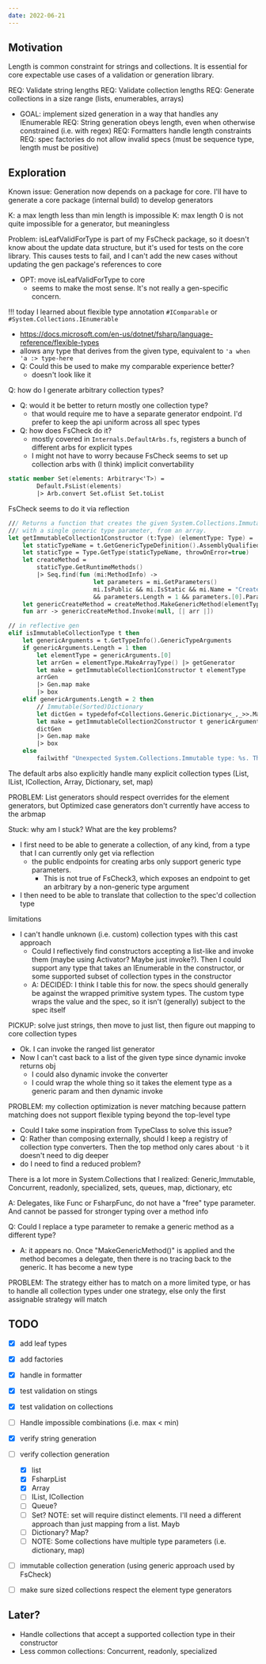 ```yaml
---
date: 2022-06-21
---
```


## Motivation
Length is common constraint for strings and collections. It is essential for core expectable use cases of a validation or generation library.


REQ: Validate string lengths
REQ: Validate collection lengths
REQ: Generate collections in a size range (lists, enumerables, arrays)
- GOAL: implement sized generation in a way that handles any IEnumerable
REQ: String generation obeys length, even when otherwise constrained (i.e. with regex)
REQ: Formatters handle length constraints
REQ: spec factories do not allow invalid specs (must be sequence type, length must be positive)


## Exploration

Known issue: Generation now depends on a package for core. I'll have to generate a core package (internal build) to develop generators

K: a max length less than min length is impossible
K: max length 0 is not quite impossible for a generator, but meaningless

Problem: isLeafValidForType is part of my FsCheck package, so it doesn't know about the update data structure, but it's used for tests on the core library. This causes tests to fail, and I can't add the new cases without updating the gen package's references to core
- OPT: move isLeafValidForType to core
  - seems to make the most sense. It's not really a gen-specific concern.


!!! today I learned about flexible type annotation `#IComparable` or `#System.Collections.IEnumerable`
- https://docs.microsoft.com/en-us/dotnet/fsharp/language-reference/flexible-types
- allows any type that derives from the given type, equivalent to `'a when 'a :> type-here`
- Q: Could this be used to make my comparable experience better?
  - doesn't look like it

Q: how do I generate arbitrary collection types?
- Q: would it be better to return mostly one collection type?
  - that would require me to have a separate generator endpoint. I'd prefer to keep the api uniform across all spec types
- Q: how does FsCheck do it?
  - mostly covered in `Internals.DefaultArbs.fs`, registers a bunch of different arbs for explicit types
  - I might not have to worry because FsCheck seems to set up collection arbs with (I think) implicit convertability
```fsharp
static member Set(elements: Arbitrary<'T>) = 
        Default.FsList(elements)
        |> Arb.convert Set.ofList Set.toList
```

FsCheck seems to do it via reflection
```fs
/// Returns a function that creates the given System.Collections.Immutable type,
/// with a single generic type parameter, from an array.
let getImmutableCollection1Constructor (t:Type) (elementType: Type) =
    let staticTypeName = t.GetGenericTypeDefinition().AssemblyQualifiedName.Replace("`1", "")
    let staticType = Type.GetType(staticTypeName, throwOnError=true)
    let createMethod = 
        staticType.GetRuntimeMethods()
        |> Seq.find(fun (mi:MethodInfo) -> 
                        let parameters = mi.GetParameters()
                        mi.IsPublic && mi.IsStatic && mi.Name = "Create" 
                        && parameters.Length = 1 && parameters.[0].ParameterType.IsArray)
    let genericCreateMethod = createMethod.MakeGenericMethod(elementType)
    fun arr -> genericCreateMethod.Invoke(null, [| arr |])

// in reflective gen
elif isImmutableCollectionType t then
    let genericArguments = t.GetTypeInfo().GenericTypeArguments
    if genericArguments.Length = 1 then
        let elementType = genericArguments.[0]
        let arrGen = elementType.MakeArrayType() |> getGenerator
        let make = getImmutableCollection1Constructor t elementType
        arrGen
        |> Gen.map make
        |> box
    elif genericArguments.Length = 2 then
        // Immutable(Sorted)Dictionary
        let dictGen = typedefof<Collections.Generic.Dictionary<_,_>>.MakeGenericType(genericArguments) |> getGenerator
        let make = getImmutableCollection2Constructor t genericArguments
        dictGen
        |> Gen.map make
        |> box
    else
        failwithf "Unexpected System.Collections.Immutable type: %s. This is a bug in FsCheck, please open an issue." t.AssemblyQualifiedName
```

The default arbs also explicitly handle many explicit collection types (List, IList, ICollection, Array, Dictionary, set, map)

PROBLEM: List generators should respect overrides for the element generators, but Optimized case generators don't currently have access to the arbmap

Stuck: why am I stuck? What are the key problems?
- I first need to be able to generate a collection, of any kind, from a type that I can currently only get via reflection
  - the public endpoints for creating arbs only support generic type parameters. 
    - This is not true of FsCheck3, which exposes an endpoint to get an arbitrary by a non-generic type argument
- I then need to be able to translate that collection to the spec'd collection type

limitations
- I can't handle unknown (i.e. custom) collection types with this cast approach
  - Could I reflectively find constructors accepting a list-like and invoke them (maybe using Activator? Maybe just invoke?). Then I could support any type that takes an IEnumerable in the constructor, or some supported subset of collection types in the constructor
  - A: DECIDED: I think I table this for now. the specs should generally be against the wrapped primitive system types. The custom type wraps the value and the spec, so it isn't (generally) subject to the spec itself

PICKUP: solve just strings, then move to just list, then figure out mapping to core collection types
- Ok. I can invoke the ranged list generator
- Now I can't cast back to a list of the given type since dynamic invoke returns obj
  - I could also dynamic invoke the converter
  - I could wrap the whole thing so it takes the element type as a generic param and then dynamic invoke

PROBLEM: my collection optimization is never matching because pattern matching does not support flexible typing beyond the top-level type
- Could I take some inspiration from TypeClass to solve this issue?
- Q: Rather than composing externally, should I keep a registry of collection type converters. Then the top method only cares about `'b` it doesn't need to dig deeper
- do I need to find a reduced problem?

There is a lot more in System.Collections that I realized: Generic,Immutable, Concurrent, readonly, specialized, sets, queues, map, dictionary, etc

A: Delegates, like Func or FsharpFunc, do not have a "free" type parameter. And cannot be passed for stronger typing over a method info

Q: Could I replace a type parameter to remake a generic method as a different type?
- A: it appears no. Once "MakeGenericMethod()" is applied and the method becomes a delegate, then there is no tracing back to the generic. It has become a new type


PROBLEM: The strategy either has to match on a more limited type, or has to handle all collection types under one strategy, else only the first assignable strategy will match


## TODO
- [x] add leaf types
- [x] add factories
- [x] handle in formatter
- [x] test validation on stings
- [x] test validation on collections
- [ ] Handle impossible combinations (i.e. max < min)
- [x] verify string generation
- [ ] verify collection generation
  - [x] list
  - [x] FsharpList
  - [x] Array
  - [ ] IList, ICollection
  - [ ] Queue?
  - [ ] Set? NOTE: set will require distinct elements. I'll need a different approach than just mapping from a list. Mayb
  - [ ] Dictionary? Map? 
  - [ ] NOTE: Some collections have multiple type parameters (i.e. dictionary, map)
- [ ] immutable collection generation (using generic approach used by FsCheck)
- [ ] make sure sized collections respect the element type generators


## Later?

- Handle collections that accept a supported collection type in their constructor
- Less common collections: Concurrent, readonly, specialized